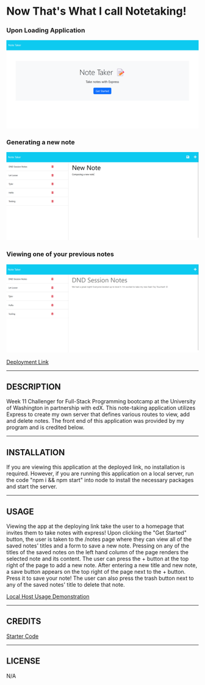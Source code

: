 # Now That's What I call Notetaking!

### Upon Loading Application
![Webpage Preview](./assets/homepage.png)

### Generating a new note
![Preview of launched App](./assets/newNote.png)

### Viewing one of your previous notes
![Preview of score page](./assets/renderedNote.png)

[Deployment Link](https://now-that-what-i-call-notetaking.onrender.com/)


---

## DESCRIPTION

Week 11 Challenger for Full-Stack Programming bootcamp at the University of Washington in partnership with edX. This note-taking application utilizes Express to create my own server that defines various routes to view, add and delete notes. The front end of this application was provided by my program and is credited below. 

---

## INSTALLATION 

If you are viewing this application at the deployed link, no installation is required. However, if you are running this application on a local server, run the code "npm i && npm start" into node to install the necessary packages and start the server. 

---

## USAGE

Viewing the app at the deploying link take the user to a homepage that invites them to take notes with express! Upon clicking the "Get Started" button, the user is taken to the /notes page where they can view all of the saved notes' titles and a form to save a new note. Pressing on any of the titles of the saved notes on the left hand column of the page renders the selected note and its content. The user can press the + button at the top right of the page to add a new note. After entering a new title and new note, a save button appears on the top right of the page next to the + button. Press it to save your note! The user can also press the trash button next to any of the saved notes' title to delete that note.

[Local Host Usage Demonstration](https://www.loom.com/share/87507a4c4d9045ed924743f148502750)

---

## CREDITS 

[Starter Code](https://github.com/coding-boot-camp/miniature-eureka)

---

## LICENSE 

N/A